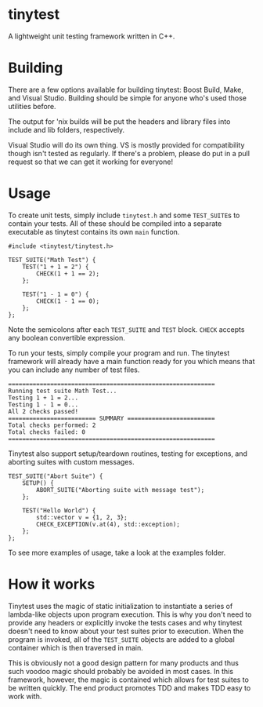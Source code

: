 tinytest
========

A lightweight unit testing framework written in C++.

Building
========

There are a few options available for building tinytest: Boost Build, Make, and Visual Studio. Building should be simple for anyone who's used those utilities before.

The output for 'nix builds will be put the headers and library files into include and lib folders, respectively.

Visual Studio will do its own thing. VS is mostly provided for compatibility though isn't tested as regularly. If there's a problem, please do put in a pull request so that we can get it working for everyone!

Usage
=====

To create unit tests, simply include `tinytest.h` and some `TEST_SUITE`s to contain your tests. All of these should be compiled into a separate executable as tinytest contains its own `main` function.

    #include <tinytest/tinytest.h>

    TEST_SUITE("Math Test") {
        TEST("1 + 1 = 2") {
            CHECK(1 + 1 == 2);
        };

        TEST("1 - 1 = 0") {
            CHECK(1 - 1 == 0);
        };
    };

Note the semicolons after each `TEST_SUITE` and `TEST` block. `CHECK` accepts any boolean convertible expression.

To run your tests, simply compile your program and run. The tinytest framework will already have a main function ready for you which means that you can include any number of test files.

    ===========================================================
    Running test suite Math Test...
    Testing 1 + 1 = 2...
    Testing 1 - 1 = 0...
    All 2 checks passed!
    ========================= SUMMARY =========================
    Total checks performed: 2
    Total checks failed: 0
    ===========================================================

Tinytest also support setup/teardown routines, testing for exceptions, and aborting suites with custom messages.

    TEST_SUITE("Abort Suite") {
        SETUP() {
            ABORT_SUITE("Aborting suite with message test");
        };

        TEST("Hello World") {
            std::vector v = {1, 2, 3};
            CHECK_EXCEPTION(v.at(4), std::exception);
        };
    };

To see more examples of usage, take a look at the examples folder.

How it works
============

Tinytest uses the magic of static initialization to instantiate a series of lambda-like objects upon program execution. This is why you don't need to provide any headers or explicitly invoke the tests cases and why tinytest doesn't need to know about your test suites prior to execution. When the program is invoked, all of the `TEST_SUITE` objects are added to a global container which is then traversed in main.

This is obviously not a good design pattern for many products and thus such voodoo magic should probably be avoided in most cases. In this framework, however, the magic is contained which allows for test suites to be written quickly. The end product promotes TDD and makes TDD easy to work with.